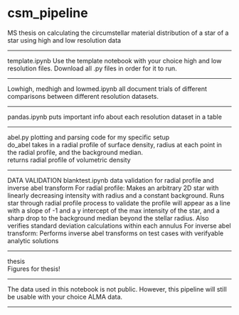 # csm_pipeline
MS thesis on calculating the circumstellar material distribution of a star of a star using high and low resolution data

___________________________________________________________________________________

template.ipynb
Use the template notebook with your choice high and low resolution files. Download all .py files in order for it to run.

___________________________________________________________________________________

Lowhigh, medhigh and lowmed.ipynb
all document trials of different comparisons between different resolution datasets.

___________________________________________________________________________________

pandas.ipynb
puts important info about each resolution dataset in a table

___________________________________________________________________________________

abel.py
plotting and parsing code for my specific setup \
do_abel takes in a radial profile of surface density, radius at each point in the radial profile, and the background median. \
returns radial profile of volumetric density


___________________________________________________________________________________

DATA VALIDATION
blanktest.ipynb
data validation for radial profile and inverse abel transform 
For radial profile:
Makes an arbitrary 2D star with linearly decreasing intensity with radius and a constant background.
Runs star through radial profile process to validate the profile will appear as a line with a slope of -1 and a y intercept of the max intensity of the star, and a sharp drop to the background median beyond the stellar radius. Also verifies standard deviation calculations within each annulus
For inverse abel transform:
Performs inverse abel transforms on test cases with verifyable analytic solutions

___________________________________________________________________________________

thesis\
Figures for thesis!

___________________________________________________________________________________

The data used in this notebook is not public. However, this pipeline will still be usable with your choice ALMA data.

___________________________________________________________________________________
